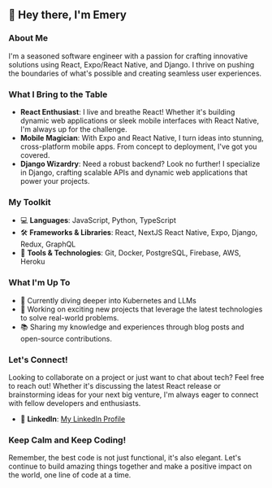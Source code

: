 ## 👋 Hey there, I'm Emery

### About Me
I'm a seasoned software engineer with a passion for crafting innovative solutions using React, Expo/React Native, and Django. I thrive on pushing the boundaries of what's possible and creating seamless user experiences.

### What I Bring to the Table
- **React Enthusiast**: I live and breathe React! Whether it's building dynamic web applications or sleek mobile interfaces with React Native, I'm always up for the challenge.
- **Mobile Magician**: With Expo and React Native, I turn ideas into stunning, cross-platform mobile apps. From concept to deployment, I've got you covered.
- **Django Wizardry**: Need a robust backend? Look no further! I specialize in Django, crafting scalable APIs and dynamic web applications that power your projects.

### My Toolkit
- 💻 **Languages**: JavaScript, Python, TypeScript
- 🛠️ **Frameworks & Libraries**: React, NextJS React Native, Expo, Django, Redux, GraphQL
- 🧰 **Tools & Technologies**: Git, Docker, PostgreSQL, Firebase, AWS, Heroku

### What I'm Up To
- 🌱 Currently diving deeper into Kubernetes and LLMs
- 🚀 Working on exciting new projects that leverage the latest technologies to solve real-world problems.
- 📚 Sharing my knowledge and experiences through blog posts and open-source contributions.

### Let's Connect!
Looking to collaborate on a project or just want to chat about tech? Feel free to reach out! Whether it's discussing the latest React release or brainstorming ideas for your next big venture, I'm always eager to connect with fellow developers and enthusiasts.

- 💼 **LinkedIn**: [My LinkedIn Profile](https://www.linkedin.com/in/emerieo/)  

### Keep Calm and Keep Coding!
Remember, the best code is not just functional, it's also elegant. Let's continue to build amazing things together and make a positive impact on the world, one line of code at a time.
